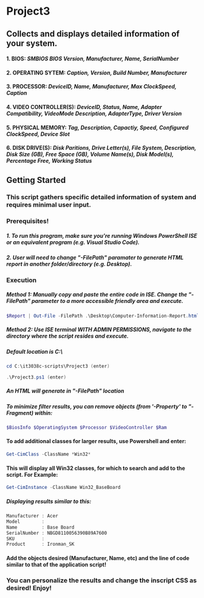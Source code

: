 # Project3
## Collects and displays detailed information of your system.
#### 1. BIOS: _SMBIOS BIOS Version, Manufacturer, Name, SerialNumber_
#### 2. OPERATING SYTEM:  _Caption, Version, Build Number, Manufacturer_
#### 3. PROCESSOR:  _DeviceID, Name, Manufacturer, Max ClockSpeed, Caption_
#### 4. VIDEO CONTROLLER(S): _DeviceID, Status, Name, Adapter Compatibility, VideoMode Description, AdapterType, Driver Version_
#### 5. PHYSICAL MEMORY: _Tag, Description, Capactiy, Speed, Configured ClockSpeed, Device Slot_ 
#### 6. DISK DRIVE(S): _Disk Paritions, Drive Letter(s), File System, Description, Disk Size (GB), Free Space (GB), Volume Name(s), Disk Model(s), Percentage Free, Working Status_

## Getting Started
### This script gathers specific detailed information of system and requires minimal user input.

### Prerequisites!
##### 1. To run this program, make sure you're running Windows PowerShell ISE or an equivalent program (e.g. Visual Studio Code). 
##### 2. User will need to change "-FilePath" paramater to generate HTML report in another folder/directory (e.g. Desktop). 

### Execution
##### Method 1: Manually copy and paste the entire code in ISE. Change the "-FilePath" parameter to a more accessible friendly area and execute.
```Powershell
$Report | Out-File -FilePath .\Desktop\Computer-Information-Report.html
```
##### Method 2: Use ISE terminal WITH ADMIN PERMISSIONS, navigate to the directory where the script resides and execute.
##### Default location is C:\
```Powershell
cd C:\it3038c-scripts\Project3 (enter)
```
```Powershell
.\Project3.ps1 (enter)
```
##### An HTML will generate in "-FilePath" location

##### To minimize filter results, you can remove objects (from '-Property' to "-Fragment) within: 
```PowerShell
$BiosInfo $OperatingSystem $Processor $VideoController $Ram 
``` 
#### To add additional classes for larger results, use Powershell and enter: 
```PowerShell
Get-CimClass -ClassName *Win32*
``` 
#### This will display all Win32 classes, for which to search and add to the script. For Example:
```PowerShell
Get-CimInstance -ClassName Win32_BaseBoard
``` 
##### Displaying results similar to this:
```PowerShell
Manufacturer : Acer
Model        :
Name         : Base Board
SerialNumber : NBGD8110056390B89A7600
SKU          :
Product      : Ironman_SK
``` 
#### Add the objects desired (Manufacturer, Name, etc) and the line of code similar to that of the application script!

### You can personalize the results and change the inscript CSS as desired! Enjoy!


